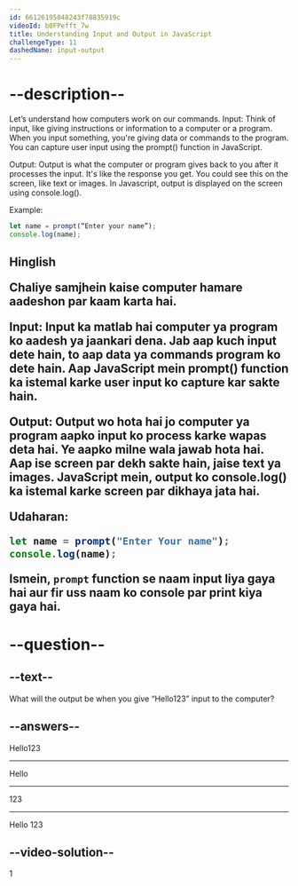 ```yaml
---
id: 66126195048243f78835919c
videoId: b0FPefft_7w
title: Understanding Input and Output in JavaScript
challengeType: 11
dashedName: input-output
---
```


# --description--

Let’s understand how computers work on our commands.
Input: 
Think of input, like giving instructions or information to a computer or a program. When you input something, you're giving data or commands to the program. You can capture user input using the prompt() function in JavaScript.

Output: 
Output is what the computer or program gives back to you after it processes the input. It's like the response you get. You could see this on the screen, like text or images.
In Javascript, output is displayed on the screen using console.log().

Example:

```js
let name = prompt(“Enter your name”);
console.log(name);
```

<h2>Hinglish</>

Chaliye samjhein kaise computer hamare aadeshon par kaam karta hai.

**Input:** Input ka matlab hai computer ya program ko aadesh ya jaankari dena. Jab aap kuch input dete hain, to aap data ya commands program ko dete hain. Aap JavaScript mein prompt() function ka istemal karke user input ko capture kar sakte hain.

**Output:** Output wo hota hai jo computer ya program aapko input ko process karke wapas deta hai. Ye aapko milne wala jawab hota hai. Aap ise screen par dekh sakte hain, jaise text ya images.
JavaScript mein, output ko console.log() ka istemal karke screen par dikhaya jata hai.

Udaharan:

```js
let name = prompt("Enter Your name");
console.log(name);
```

Ismein, `prompt` function se naam input liya gaya hai aur fir uss naam ko console par print kiya gaya hai.

# --question--

## --text--

What will the output be when you give “Hello123” input to the computer?

## --answers--

Hello123

---

Hello

---

123

---

Hello 123

## --video-solution--

1
